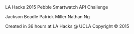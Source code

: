 LA Hacks 2015
Pebble Smartwatch API Challenge


Jackson Beadle
Patrick Miller
Nathan Ng

Created in 36 hours at LA Hacks @ UCLA
Copyright © 2015
